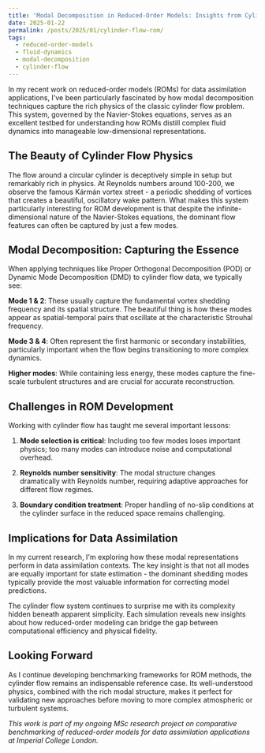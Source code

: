 ```yaml
---
title: 'Modal Decomposition in Reduced-Order Models: Insights from Cylinder Flow Systems'
date: 2025-01-22
permalink: /posts/2025/01/cylinder-flow-rom/
tags:
  - reduced-order-models
  - fluid-dynamics
  - modal-decomposition
  - cylinder-flow
---
```


In my recent work on reduced-order models (ROMs) for data assimilation applications, I've been particularly fascinated by how modal decomposition techniques capture the rich physics of the classic cylinder flow problem. This system, governed by the Navier-Stokes equations, serves as an excellent testbed for understanding how ROMs distill complex fluid dynamics into manageable low-dimensional representations.

## The Beauty of Cylinder Flow Physics

The flow around a circular cylinder is deceptively simple in setup but remarkably rich in physics. At Reynolds numbers around 100-200, we observe the famous Kármán vortex street - a periodic shedding of vortices that creates a beautiful, oscillatory wake pattern. What makes this system particularly interesting for ROM development is that despite the infinite-dimensional nature of the Navier-Stokes equations, the dominant flow features can often be captured by just a few modes.

## Modal Decomposition: Capturing the Essence

When applying techniques like Proper Orthogonal Decomposition (POD) or Dynamic Mode Decomposition (DMD) to cylinder flow data, we typically see:

**Mode 1 & 2**: These usually capture the fundamental vortex shedding frequency and its spatial structure. The beautiful thing is how these modes appear as spatial-temporal pairs that oscillate at the characteristic Strouhal frequency.

**Mode 3 & 4**: Often represent the first harmonic or secondary instabilities, particularly important when the flow begins transitioning to more complex dynamics.

**Higher modes**: While containing less energy, these modes capture the fine-scale turbulent structures and are crucial for accurate reconstruction.

## Challenges in ROM Development

Working with cylinder flow has taught me several important lessons:

1. **Mode selection is critical**: Including too few modes loses important physics; too many modes can introduce noise and computational overhead.

2. **Reynolds number sensitivity**: The modal structure changes dramatically with Reynolds number, requiring adaptive approaches for different flow regimes.

3. **Boundary condition treatment**: Proper handling of no-slip conditions at the cylinder surface in the reduced space remains challenging.

## Implications for Data Assimilation

In my current research, I'm exploring how these modal representations perform in data assimilation contexts. The key insight is that not all modes are equally important for state estimation - the dominant shedding modes typically provide the most valuable information for correcting model predictions.

The cylinder flow system continues to surprise me with its complexity hidden beneath apparent simplicity. Each simulation reveals new insights about how reduced-order modeling can bridge the gap between computational efficiency and physical fidelity.

## Looking Forward

As I continue developing benchmarking frameworks for ROM methods, the cylinder flow remains an indispensable reference case. Its well-understood physics, combined with the rich modal structure, makes it perfect for validating new approaches before moving to more complex atmospheric or turbulent systems.

*This work is part of my ongoing MSc research project on comparative benchmarking of reduced-order models for data assimilation applications at Imperial College London.*